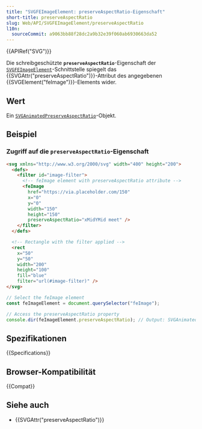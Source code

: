 ```yaml
---
title: "SVGFEImageElement: preserveAspectRatio-Eigenschaft"
short-title: preserveAspectRatio
slug: Web/API/SVGFEImageElement/preserveAspectRatio
l10n:
  sourceCommit: a9063bb88f28dc2a9b32e39f060ab6930663da52
---
```


{{APIRef("SVG")}}

Die schreibgeschützte **`preserveAspectRatio`**-Eigenschaft der [`SVGFEImageElement`](/de/docs/Web/API/SVGFEImageElement)-Schnittstelle spiegelt das {{SVGAttr("preserveAspectRatio")}}-Attribut des angegebenen {{SVGElement("feImage")}}-Elements wider.

## Wert

Ein [`SVGAnimatedPreserveAspectRatio`](/de/docs/Web/API/SVGAnimatedPreserveAspectRatio)-Objekt.

## Beispiel

### Zugriff auf die `preserveAspectRatio`-Eigenschaft

```html
<svg xmlns="http://www.w3.org/2000/svg" width="400" height="200">
  <defs>
    <filter id="image-filter">
      <!-- feImage element with preserveAspectRatio attribute -->
      <feImage
        href="https://via.placeholder.com/150"
        x="0"
        y="0"
        width="150"
        height="150"
        preserveAspectRatio="xMidYMid meet" />
    </filter>
  </defs>

  <!-- Rectangle with the filter applied -->
  <rect
    x="50"
    y="50"
    width="200"
    height="100"
    fill="blue"
    filter="url(#image-filter)" />
</svg>
```

```js
// Select the feImage element
const feImageElement = document.querySelector("feImage");

// Access the preserveAspectRatio property
console.dir(feImageElement.preserveAspectRatio); // Output: SVGAnimatedPreserveAspectRatio object
```

## Spezifikationen

{{Specifications}}

## Browser-Kompatibilität

{{Compat}}

## Siehe auch

- {{SVGAttr("preserveAspectRatio")}}
